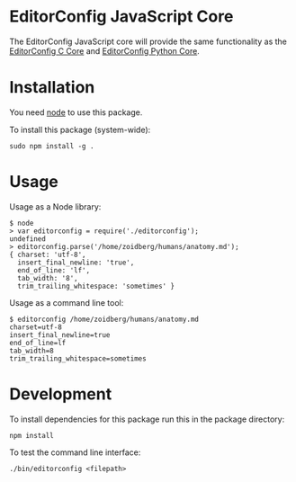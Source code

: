 # EditorConfig JavaScript Core

The EditorConfig JavaScript core will provide the same functionality as the
[EditorConfig C Core][] and [EditorConfig Python Core][].

[EditorConfig C Core]: https://github.com/editorconfig/editorconfig-core
[EditorConfig Python Core]: https://github.com/editorconfig/editorconfig-core-py

# Installation

You need [node][] to use this package.

To install this package (system-wide):

    sudo npm install -g .

# Usage

Usage as a Node library:

    $ node
    > var editorconfig = require('./editorconfig');
    undefined
    > editorconfig.parse('/home/zoidberg/humans/anatomy.md');
    { charset: 'utf-8',
      insert_final_newline: 'true',
      end_of_line: 'lf',
      tab_width: '8',
      trim_trailing_whitespace: 'sometimes' }


Usage as a command line tool:

    $ editorconfig /home/zoidberg/humans/anatomy.md
    charset=utf-8
    insert_final_newline=true
    end_of_line=lf
    tab_width=8
    trim_trailing_whitespace=sometimes

# Development

To install dependencies for this package run this in the package directory:

    npm install

To test the command line interface:

    ./bin/editorconfig <filepath>

[node]: http://nodejs.org/
